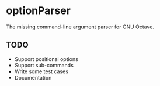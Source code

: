 # optionParser

The missing command-line argument parser for GNU Octave.

## TODO

* Support positional options
* Support sub-commands
* Write some test cases
* Documentation

